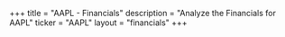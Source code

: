 +++
title = "AAPL - Financials"
description = "Analyze the Financials for AAPL"
ticker = "AAPL"
layout = "financials"
+++

